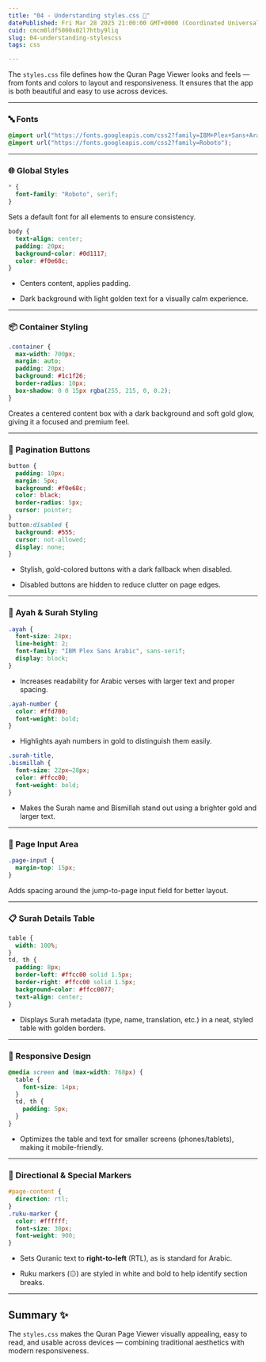 ```yaml
---
title: "04 - Understanding styles.css 🎨"
datePublished: Fri Mar 28 2025 21:00:00 GMT+0000 (Coordinated Universal Time)
cuid: cmcm0ldf5000x02l7htby9liq
slug: 04-understanding-stylescss
tags: css

---
```


The `styles.css` file defines how the Quran Page Viewer looks and feels — from fonts and colors to layout and responsiveness. It ensures that the app is both beautiful and easy to use across devices.

---

### 🔤 Fonts

```css
@import url("https://fonts.googleapis.com/css2?family=IBM+Plex+Sans+Arabic");
@import url("https://fonts.googleapis.com/css2?family=Roboto");
```

---

### 🌐 Global Styles

```css
* {
  font-family: "Roboto", serif;
}
```

Sets a default font for all elements to ensure consistency.

```css
body {
  text-align: center;
  padding: 20px;
  background-color: #0d1117;
  color: #f0e68c;
}
```

* Centers content, applies padding.
    
* Dark background with light golden text for a visually calm experience.
    

---

### 📦 Container Styling

```css
.container {
  max-width: 700px;
  margin: auto;
  padding: 20px;
  background: #1c1f26;
  border-radius: 10px;
  box-shadow: 0 0 15px rgba(255, 215, 0, 0.2);
}
```

Creates a centered content box with a dark background and soft gold glow, giving it a focused and premium feel.

---

### 🔄 Pagination Buttons

```css
button {
  padding: 10px;
  margin: 5px;
  background: #f0e68c;
  color: black;
  border-radius: 5px;
  cursor: pointer;
}
button:disabled {
  background: #555;
  cursor: not-allowed;
  display: none;
}
```

* Stylish, gold-colored buttons with a dark fallback when disabled.
    
* Disabled buttons are hidden to reduce clutter on page edges.
    

---

### 📖 Ayah & Surah Styling

```css
.ayah {
  font-size: 24px;
  line-height: 2;
  font-family: "IBM Plex Sans Arabic", sans-serif;
  display: block;
}
```

* Increases readability for Arabic verses with larger text and proper spacing.
    

```css
.ayah-number {
  color: #ffd700;
  font-weight: bold;
}
```

* Highlights ayah numbers in gold to distinguish them easily.
    

```css
.surah-title,
.bismillah {
  font-size: 22px–28px;
  color: #ffcc00;
  font-weight: bold;
}
```

* Makes the Surah name and Bismillah stand out using a brighter gold and larger text.
    

---

### 🧮 Page Input Area

```css
.page-input {
  margin-top: 15px;
}
```

Adds spacing around the jump-to-page input field for better layout.

---

### 📋 Surah Details Table

```css
table {
  width: 100%;
}
td, th {
  padding: 8px;
  border-left: #ffcc00 solid 1.5px;
  border-right: #ffcc00 solid 1.5px;
  background-color: #ffcc0077;
  text-align: center;
}
```

* Displays Surah metadata (type, name, translation, etc.) in a neat, styled table with golden borders.
    

---

### 📱 Responsive Design

```css
@media screen and (max-width: 768px) {
  table {
    font-size: 14px;
  }
  td, th {
    padding: 5px;
  }
}
```

* Optimizes the table and text for smaller screens (phones/tablets), making it mobile-friendly.
    

---

### 🧭 Directional & Special Markers

```css
#page-content {
  direction: rtl;
}
.ruku-marker {
  color: #ffffff;
  font-size: 30px;
  font-weight: 900;
}
```

* Sets Quranic text to **right-to-left** (RTL), as is standard for Arabic.
    
* Ruku markers (۞) are styled in white and bold to help identify section breaks.
    

---

## Summary ✨

The `styles.css` makes the Quran Page Viewer visually appealing, easy to read, and usable across devices — combining traditional aesthetics with modern responsiveness.
